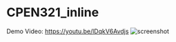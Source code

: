 # CPEN321_inline
Demo Video: https://youtu.be/lDqkV6Avdjs
![screenshot](https://lh6.googleusercontent.com/m_17YxsGe7XmgHiYzxiSQ6NhdYyNSGFONrTN3dXU2BEP8YdiDIfyqYyKYjZanLi96Ut7sSFTCz7xaMaOaR69qol9sF3tks8RkvmV-7K7VZoWE5T4IL0vU4vJOrgMMaa87umIVt4p)
